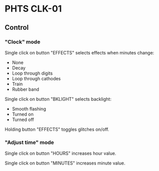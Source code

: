 # PHTS CLK-01

## Control

### "Clock" mode

Single click on button "EFFECTS" selects effects when minutes change:

- None
- Decay
- Loop through digits
- Loop through cathodes
- Train
- Rubber band

Single click on button "BKLIGHT" selects backlight:

- Smooth flashing
- Turned on
- Turned off

Holding button "EFFECTS" toggles glitches on/off.

### "Adjust time" mode

Single click on button "HOURS" increases hour value.

Single click on button "MINUTES" increases minute value.
